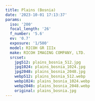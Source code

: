 ```yaml
---
title: Plains (Bosnia)
date: '2023-10-01 17:13:37'
params:
  iso: '200'
  focal_length: '26'
  f_number: '5.6'
  ev: '0.7'
  exposure: '1/500'
  model: RICOH GR IIIx
  make: RICOH IMAGING COMPANY, LTD.
  srcset:
    jpg512: plains_bosnia_512.jpg
    jpg1024: plains_bosnia_1024.jpg
    jpg2048: plains_bosnia_2048.jpg
    webp512: plains_bosnia_512.webp
    webp1024: plains_bosnia_1024.webp
    webp2048: plains_bosnia_2048.webp
    original: plains_bosnia.jpg
---
```

